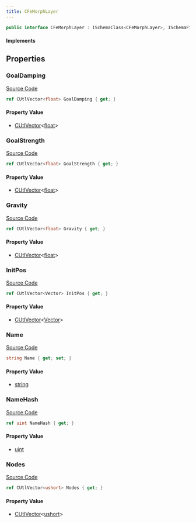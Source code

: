 ```yaml
---
title: CFeMorphLayer
---
```


```csharp
public interface CFeMorphLayer : ISchemaClass<CFeMorphLayer>, ISchemaField, ISchemaClass, INativeHandle
```

#### Implements

## Properties

### GoalDamping

[Source Code](https://github.com/swiftly-solution/swiftlys2/blob/beta/managed/src/SwiftlyS2.Generated/Schemas/Interfaces/CFeMorphLayer.cs#L28)

```csharp
ref CUtlVector<float> GoalDamping { get; }
```

#### Property Value

- [CUtlVector](/docs/api/-1)<[float](https://learn.microsoft.com/dotnet/api/system.single)>

### GoalStrength

[Source Code](https://github.com/swiftly-solution/swiftlys2/blob/beta/managed/src/SwiftlyS2.Generated/Schemas/Interfaces/CFeMorphLayer.cs#L26)

```csharp
ref CUtlVector<float> GoalStrength { get; }
```

#### Property Value

- [CUtlVector](/docs/api/-1)<[float](https://learn.microsoft.com/dotnet/api/system.single)>

### Gravity

[Source Code](https://github.com/swiftly-solution/swiftlys2/blob/beta/managed/src/SwiftlyS2.Generated/Schemas/Interfaces/CFeMorphLayer.cs#L24)

```csharp
ref CUtlVector<float> Gravity { get; }
```

#### Property Value

- [CUtlVector](/docs/api/-1)<[float](https://learn.microsoft.com/dotnet/api/system.single)>

### InitPos

[Source Code](https://github.com/swiftly-solution/swiftlys2/blob/beta/managed/src/SwiftlyS2.Generated/Schemas/Interfaces/CFeMorphLayer.cs#L22)

```csharp
ref CUtlVector<Vector> InitPos { get; }
```

#### Property Value

- [CUtlVector](/docs/api/-1)<[Vector](/docs/api/shared/natives/vector)>

### Name

[Source Code](https://github.com/swiftly-solution/swiftlys2/blob/beta/managed/src/SwiftlyS2.Generated/Schemas/Interfaces/CFeMorphLayer.cs#L16)

```csharp
string Name { get; set; }
```

#### Property Value

- [string](https://learn.microsoft.com/dotnet/api/system.string)

### NameHash

[Source Code](https://github.com/swiftly-solution/swiftlys2/blob/beta/managed/src/SwiftlyS2.Generated/Schemas/Interfaces/CFeMorphLayer.cs#L18)

```csharp
ref uint NameHash { get; }
```

#### Property Value

- [uint](https://learn.microsoft.com/dotnet/api/system.uint32)

### Nodes

[Source Code](https://github.com/swiftly-solution/swiftlys2/blob/beta/managed/src/SwiftlyS2.Generated/Schemas/Interfaces/CFeMorphLayer.cs#L20)

```csharp
ref CUtlVector<ushort> Nodes { get; }
```

#### Property Value

- [CUtlVector](/docs/api/-1)<[ushort](https://learn.microsoft.com/dotnet/api/system.uint16)>

